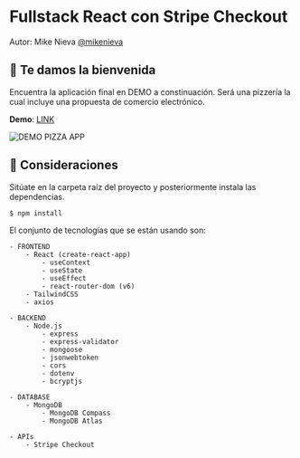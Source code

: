 # Fullstack React con Stripe Checkout

Autor: Mike Nieva [@mikenieva](https://twitter.com/@mikenieva)

## 👋 Te damos la bienvenida

Encuentra la aplicación final en DEMO a constinuación. Será una pizzería la cual incluye una propuesta de comercio electrónico.

**Demo**: [LINK](https://escuelafrontend-pizza-mikenieva.netlify.app)

![DEMO PIZZA APP](./docs/demo.gif)


## 🚧 Consideraciones

Sitúate en la carpeta raíz del proyecto y posteriormente instala las dependencias.

```
$ npm install
```

El conjunto de tecnologías que se están usando son:

```
- FRONTEND
	- React (create-react-app)
		- useContext
		- useState
		- useEffect
		- react-router-dom (v6)
	- TailwindCSS
	- axios

- BACKEND
	- Node.js
		- express
		- express-validator
		- mongoose
		- jsonwebtoken
		- cors
		- dotenv
		- bcryptjs

- DATABASE
	- MongoDB
		- MongoDB Compass
		- MongoDB Atlas

- APIs
	- Stripe Checkout
```

